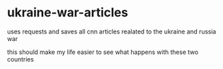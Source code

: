 # ukraine-war-articles

uses requests and saves all cnn articles realated to the ukraine and russia war

this should make my life easier to see what happens with these two countries
